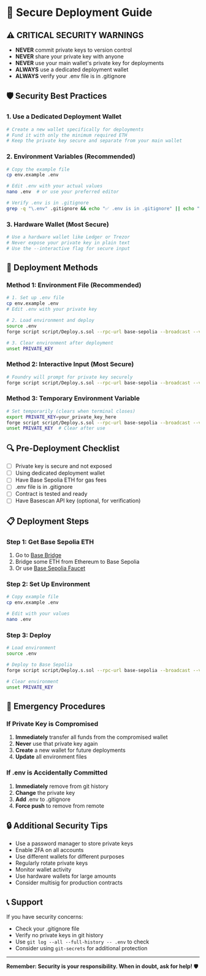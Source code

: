 # 🔐 Secure Deployment Guide

## ⚠️ **CRITICAL SECURITY WARNINGS**

- **NEVER** commit private keys to version control
- **NEVER** share your private key with anyone
- **NEVER** use your main wallet's private key for deployments
- **ALWAYS** use a dedicated deployment wallet
- **ALWAYS** verify your .env file is in .gitignore

## 🛡️ **Security Best Practices**

### **1. Use a Dedicated Deployment Wallet**
```bash
# Create a new wallet specifically for deployments
# Fund it with only the minimum required ETH
# Keep the private key secure and separate from your main wallet
```

### **2. Environment Variables (Recommended)**
```bash
# Copy the example file
cp env.example .env

# Edit .env with your actual values
nano .env  # or use your preferred editor

# Verify .env is in .gitignore
grep -q "\.env" .gitignore && echo "✅ .env is in .gitignore" || echo "❌ Add .env to .gitignore"
```

### **3. Hardware Wallet (Most Secure)**
```bash
# Use a hardware wallet like Ledger or Trezor
# Never expose your private key in plain text
# Use the --interactive flag for secure input
```

## 🚀 **Deployment Methods**

### **Method 1: Environment File (Recommended)**
```bash
# 1. Set up .env file
cp env.example .env
# Edit .env with your private key

# 2. Load environment and deploy
source .env
forge script script/Deploy.s.sol --rpc-url base-sepolia --broadcast --verify

# 3. Clear environment after deployment
unset PRIVATE_KEY
```

### **Method 2: Interactive Input (Most Secure)**
```bash
# Foundry will prompt for private key securely
forge script script/Deploy.s.sol --rpc-url base-sepolia --broadcast --verify --interactive
```

### **Method 3: Temporary Environment Variable**
```bash
# Set temporarily (clears when terminal closes)
export PRIVATE_KEY=your_private_key_here
forge script script/Deploy.s.sol --rpc-url base-sepolia --broadcast --verify
unset PRIVATE_KEY  # Clear after use
```

## 🔍 **Pre-Deployment Checklist**

- [ ] Private key is secure and not exposed
- [ ] Using dedicated deployment wallet
- [ ] Have Base Sepolia ETH for gas fees
- [ ] .env file is in .gitignore
- [ ] Contract is tested and ready
- [ ] Have Basescan API key (optional, for verification)

## 📋 **Deployment Steps**

### **Step 1: Get Base Sepolia ETH**
1. Go to [Base Bridge](https://bridge.base.org/deposit)
2. Bridge some ETH from Ethereum to Base Sepolia
3. Or use [Base Sepolia Faucet](https://www.coinbase.com/faucets/base-ethereum-sepolia-faucet)

### **Step 2: Set Up Environment**
```bash
# Copy example file
cp env.example .env

# Edit with your values
nano .env
```

### **Step 3: Deploy**
```bash
# Load environment
source .env

# Deploy to Base Sepolia
forge script script/Deploy.s.sol --rpc-url base-sepolia --broadcast --verify

# Clear environment
unset PRIVATE_KEY
```

## 🚨 **Emergency Procedures**

### **If Private Key is Compromised**
1. **Immediately** transfer all funds from the compromised wallet
2. **Never** use that private key again
3. **Create** a new wallet for future deployments
4. **Update** all environment files

### **If .env is Accidentally Committed**
1. **Immediately** remove from git history
2. **Change** the private key
3. **Add** .env to .gitignore
4. **Force push** to remove from remote

## 🔒 **Additional Security Tips**

- Use a password manager to store private keys
- Enable 2FA on all accounts
- Use different wallets for different purposes
- Regularly rotate private keys
- Monitor wallet activity
- Use hardware wallets for large amounts
- Consider multisig for production contracts

## 📞 **Support**

If you have security concerns:
- Check your .gitignore file
- Verify no private keys in git history
- Use `git log --all --full-history -- .env` to check
- Consider using `git-secrets` for additional protection

---

**Remember: Security is your responsibility. When in doubt, ask for help!** 🛡️
